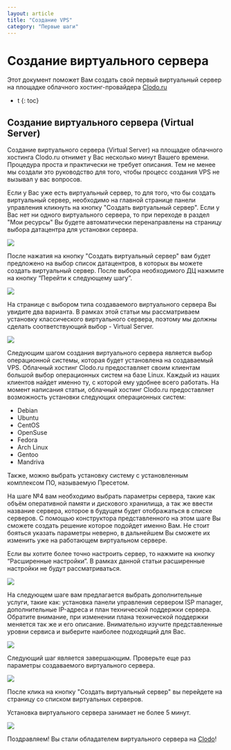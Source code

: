 ```yaml
---
layout: article
title: "Создание VPS"
category: "Первые шаги"
---
```


# Создание виртуального сервера

Этот документ поможет Вам создать свой первый виртуальный сервер на площадке облачного хостинг-провайдера [Clodo.ru](http://clodo.ru)

* t
{: toc}

Создание виртуального сервера (Virtual Server)
----------------------------------------------

Создание виртуального сервера (Virtual Server) на площадке облачного хостинга Clodo.ru отнимет у Вас несколько минут Вашего времени. Процедура проста и практически не требует описания. Тем не менее мы создали это руководство для того, чтобы процесс создания VPS не вызывал у вас вопросов.

Если у Вас уже есть виртуальный сервер, то для того, что бы создать виртуальный сервер, необходимо на главной странице панели управления кликнуть на кнопку "Создать виртуальный сервер". Если у Вас нет ни одного виртуального сервера, то при переходе в раздел "Мои ресурсы" Вы будете автоматически перенаправлены на страницу выбора датацентра для установки сервера.

![](http://static.clodo.ru/lib-images/create_vps/create_server.png)

После нажатия на кнопку "Создать виртуальный сервер" вам будет предложено на выбор список датацентров, в которых вы можете создать виртуальный сервер. После выбора необходимого ДЦ нажмите на кнопку “Перейти к следующему шагу”.

![](http://static.clodo.ru/lib-images/create_vps/select_dc.png)

На странице с выбором типа создаваемого виртуального сервера Вы увидите два варианта. В рамках этой статьи мы рассматриваем установку классического виртуального сервера, поэтому мы должны сделать соответствующий выбор - Virtual Server.

![](http://static.clodo.ru/lib-images/create_vps/vps_select.png)

Следующим шагом создания виртуального сервера является выбор операционной системы, которая будет установлена на создаваемый VPS. Облачный хостинг Clodo.ru предоставляет своим клиентам большой выбор операционных систем на базе Linux. Каждый из наших клиентов найдет именно ту, с которой ему удобнее всего работать. На момент написания статьи, облачный хостинг Clodo.ru предоставляет возможность установки следующих операционных систем:

+ Debian
+ Ubuntu
+ CentOS
+ OpenSuse
+ Fedora
+ Arch Linux
+ Gentoo
+ Mandriva

Также, можно выбрать установку систему с установленным комплексом ПО, называемую Пресетом.

На шаге №4 вам необходимо выбрать параметры сервера, такие как объём оперативной памяти и дискового хранилища, а так же ввести название сервера, которое в будущем будет отображаться в списке серверов. С помощью конструктора представленного на этом шаге Вы сможете создать решение которое подойдет именно Вам. Не стоит бояться указать параметры неверно, в дальнейшем Вы сможете их изменить уже на работающем виртуальном сервере.

Если вы хотите более точно настроить сервер, то нажмите на кнопку “Расширенные настройки”. В рамках данной статьи расширенные настройки не будут рассматриваться.

![](http://static.clodo.ru/lib-images/create_vps/vps_params.png)

На следующем шаге вам предлагается выбрать дополнительные услуги, такие как: установка панели управления сервером ISP manager, дополнительные IP-адреса и план технической поддержки сервера. Обратите внимание, при изменении плана технической поддержки меняется так же и его описание. Внимательно изучите представленные уровни сервиса и выберите наиболее подходящий для Вас.

![](http://static.clodo.ru/lib-images/create_vps/vps_params_add.png)

Следующий шаг является завершающим. Проверьте еще раз параметры создаваемого виртуального сервера.

![](http://static.clodo.ru/lib-images/create_vps/vps_finalstep.png)

После клика на кнопку "Создать виртуальный сервер" вы перейдете на страницу со списком виртуальных серверов. 

Установка виртуального сервера занимает не более 5 минут.

![](http://lib.clodo.ru/images/assets/setup.gif)

Поздравляем! Вы стали обладателем виртуального сервера на [Clodo](http://clodo.ru)!